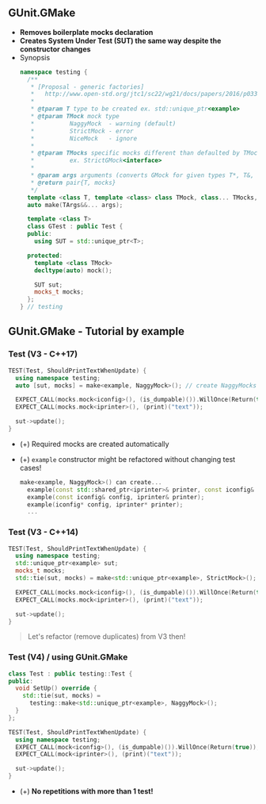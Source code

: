## GUnit.GMake

* **Removes boilerplate mocks declaration**
* **Creates System Under Test (SUT) the same way despite the constructor changes**
* Synopsis
  ```cpp
  namespace testing {
    /**
     * [Proposal - generic factories]
     *   http://www.open-std.org/jtc1/sc22/wg21/docs/papers/2016/p0338r0.pdf
     *
     * @tparam T type to be created ex. std::unique_ptr<example>
     * @tparam TMock mock type
     *          NaggyMock  - warning (default)
     *          StrictMock - error
     *          NiceMock   - ignore
     *
     * @tparam TMocks specific mocks different than defaulted by TMock
     *          ex. StrictGMock<interface>
     *
     * @param args arguments (converts GMock for given types T*, T&, shared_ptr, unique_ptr)
     * @return pair{T, mocks}
     */
    template <class T, template <class> class TMock, class... TMocks, class... TArgs>
    auto make(TArgs&&... args);

    template <class T>
    class GTest : public Test {
    public:
      using SUT = std::unique_ptr<T>;

    protected:
      template <class TMock>
      decltype(auto) mock();

      SUT sut;
      mocks_t mocks;
    };
  } // testing
  ```

## GUnit.GMake - Tutorial by example

### Test (V3 - C++17)

```cpp
TEST(Test, ShouldPrintTextWhenUpdate) {
  using namespace testing;
  auto [sut, mocks] = make<example, NaggyMock>(); // create NaggyMocks when required

  EXPECT_CALL(mocks.mock<iconfig>(), (is_dumpable)()).WillOnce(Return(true));
  EXPECT_CALL(mocks.mock<iprinter>(), (print)("text"));

  sut->update();
}
```
* (+) Required mocks are created automatically
* (+) `example` constructor might be refactored without changing test cases!

  ```cpp
  make<example, NaggyMock>() can create...
    example(const std::shared_ptr<iprinter>& printer, const iconfig& config);
    example(const iconfig& config, iprinter& printer);
    example(iconfig* config, iprinter* printer);
    ...
  ```

### Test (V3 - C++14)

```cpp
TEST(Test, ShouldPrintTextWhenUpdate) {
  using namespace testing;
  std::unique_ptr<example> sut;
  mocks_t mocks;
  std::tie(sut, mocks) = make<std::unique_ptr<example>, StrictMock>(); // create StrictMock when required

  EXPECT_CALL(mocks.mock<iconfig>(), (is_dumpable)()).WillOnce(Return(true));
  EXPECT_CALL(mocks.mock<iprinter>(), (print)("text"));

  sut->update();
}
```

> Let's refactor (remove duplicates) from V3 then!

### Test (V4) / using GUnit.GMake

```cpp
class Test : public testing::Test {
public:
  void SetUp() override {
    std::tie(sut, mocks) =
      testing::make<std::unique_ptr<example>, NaggyMock>();
  }
};
```

```cpp
TEST(Test, ShouldPrintTextWhenUpdate) {
  using namespace testing;
  EXPECT_CALL(mock<iconfig>(), (is_dumpable)()).WillOnce(Return(true));
  EXPECT_CALL(mock<iprinter>(), (print)("text"));

  sut->update();
}
```

* (+) **No repetitions with more than 1 test!**
